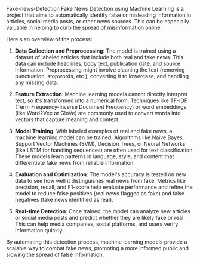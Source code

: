 Fake-news-Detection
Fake News Detection using Machine Learning is a project that aims to automatically identify false or misleading information in articles, social media posts, or other news sources. This can be especially valuable in helping to curb the spread of misinformation online.

Here's an overview of the process:

1. **Data Collection and Preprocessing**: The model is trained using a dataset of labeled articles that include both real and fake news. This data can include headlines, body text, publication date, and source information. Preprocessing might involve cleaning the text (removing punctuation, stopwords, etc.), converting it to lowercase, and handling any missing data.

2. **Feature Extraction**: Machine learning models cannot directly interpret text, so it's transformed into a numerical form. Techniques like TF-IDF (Term Frequency-Inverse Document Frequency) or word embeddings (like Word2Vec or GloVe) are commonly used to convert words into vectors that capture meaning and context.

3. **Model Training**: With labeled examples of real and fake news, a machine learning model can be trained. Algorithms like Naive Bayes, Support Vector Machines (SVM), Decision Trees, or Neural Networks (like LSTM for handling sequences) are often used for text classification. These models learn patterns in language, style, and content that differentiate fake news from reliable information.

4. **Evaluation and Optimization**: The model's accuracy is tested on new data to see how well it distinguishes real news from fake. Metrics like precision, recall, and F1-score help evaluate performance and refine the model to reduce false positives (real news flagged as fake) and false negatives (fake news identified as real).

5. **Real-time Detection**: Once trained, the model can analyze new articles or social media posts and predict whether they are likely fake or real. This can help media companies, social platforms, and users verify information quickly.

By automating this detection process, machine learning models provide a scalable way to combat fake news, promoting a more informed public and slowing the spread of false information.
